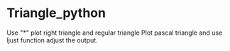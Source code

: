 # Triangle_python
Use "*" plot right triangle and regular triangle
Plot pascal triangle and use ljust function adjust the output.